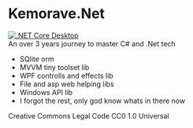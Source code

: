 # Kemorave.Net
[![.NET Core Desktop](https://github.com/Kemorave/Kemorave.Net/actions/workflows/dotnet-desktop.yml/badge.svg)](https://github.com/Kemorave/Kemorave.Net/actions/workflows/dotnet-desktop.yml)
<br>
An over 3 years journey to master C# and .Net tech

- SQlite orm
- MVVM tiny toolset lib
- WPF controlls and effects lib
- File and asp web helping libs
- Windows API lib
- I forgot the rest, only god know whats in there now

Creative Commons Legal Code
CC0 1.0 Universal
